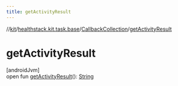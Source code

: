 ```yaml
---
title: getActivityResult
---
```

//[kit](../../../index.html)/[healthstack.kit.task.base](../index.html)/[CallbackCollection](index.html)/[getActivityResult](get-activity-result.html)



# getActivityResult



[androidJvm]\
open fun [getActivityResult](get-activity-result.html)(): [String](https://kotlinlang.org/api/latest/jvm/stdlib/kotlin/-string/index.html)





